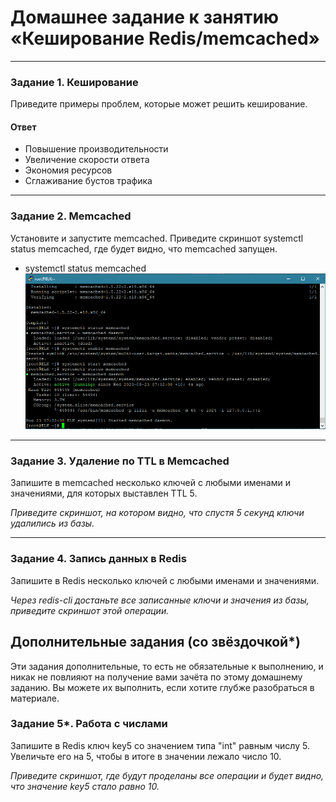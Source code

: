 # Домашнее задание к занятию «Кеширование Redis/memcached»
---
### Задание 1. Кеширование 

Приведите примеры проблем, которые может решить кеширование. 

#### Ответ
* Повышение производительности
* Увеличение скорости ответа
* Экономия ресурсов
* Сглаживание бустов трафика

---

### Задание 2. Memcached

Установите и запустите memcached.
Приведите скриншот systemctl status memcached, где будет видно, что memcached запущен.

* systemctl status memcached ![скрин](/hw-11-02/2.png)
---

### Задание 3. Удаление по TTL в Memcached

Запишите в memcached несколько ключей с любыми именами и значениями, для которых выставлен TTL 5. 

*Приведите скриншот, на котором видно, что спустя 5 секунд ключи удалились из базы.*

---

### Задание 4. Запись данных в Redis

Запишите в Redis несколько ключей с любыми именами и значениями. 

*Через redis-cli достаньте все записанные ключи и значения из базы, приведите скриншот этой операции.*


## Дополнительные задания (со звёздочкой*)
Эти задания дополнительные, то есть не обязательные к выполнению, и никак не повлияют на получение вами зачёта по этому домашнему заданию. Вы можете их выполнить, если хотите глубже разобраться в материале.

### Задание 5*. Работа с числами 

Запишите в Redis ключ key5 со значением типа "int" равным числу 5. Увеличьте его на 5, чтобы в итоге в значении лежало число 10.  

*Приведите скриншот, где будут проделаны все операции и будет видно, что значение key5 стало равно 10.*
